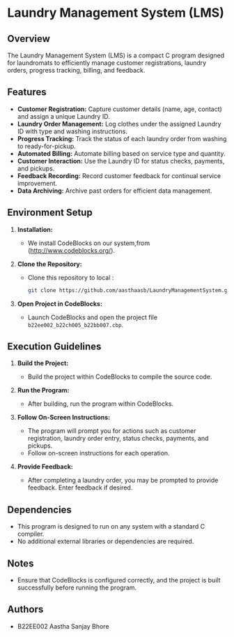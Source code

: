 
# Laundry Management System (LMS)

## Overview
The Laundry Management System (LMS) is a compact C program designed for laundromats to efficiently manage customer registrations, laundry orders, progress tracking, billing, and feedback.

## Features
- **Customer Registration:** Capture customer details (name, age, contact) and assign a unique Laundry ID.
- **Laundry Order Management:** Log clothes under the assigned Laundry ID with type and washing instructions.
- **Progress Tracking:** Track the status of each laundry order from washing to ready-for-pickup.
- **Automated Billing:** Automate billing based on service type and quantity.
- **Customer Interaction:** Use the Laundry ID for status checks, payments, and pickups.
- **Feedback Recording:** Record customer feedback for continual service improvement.
- **Data Archiving:** Archive past orders for efficient data management.

## Environment Setup
1. **Installation:**
   - We install CodeBlocks  on our system,from (http://www.codeblocks.org/).

2. **Clone the Repository:**
   - Clone this repository to  local :
     ```bash
     git clone https://github.com/aasthaasb/LaundryManagementSystem.git
     ```
     
3. **Open Project in CodeBlocks:**
   - Launch CodeBlocks and open the project file `b22ee002_b22ch005_b22bb007.cbp`.

## Execution Guidelines
1. **Build the Project:**
   - Build the project within CodeBlocks to compile the source code.

2. **Run the Program:**
   - After building, run the program within CodeBlocks.

3. **Follow On-Screen Instructions:**
   - The program will prompt you for actions such as customer registration, laundry order entry, status checks, payments, and pickups.
   - Follow on-screen instructions for each operation.

4. **Provide Feedback:**
   - After completing a laundry order, you may be prompted to provide feedback. Enter feedback if desired.

## Dependencies
- This program is designed to run on any system with a standard C compiler.
- No additional external libraries or dependencies are required.

## Notes
- Ensure that CodeBlocks is configured correctly, and the project is built successfully before running the program.

## Authors
- B22EE002 Aastha Sanjay Bhore

  


